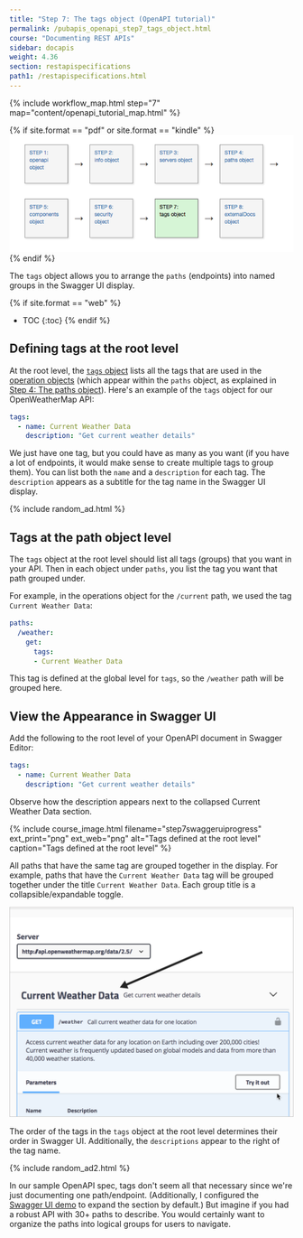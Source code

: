 ```yaml
---
title: "Step 7: The tags object (OpenAPI tutorial)"
permalink: /pubapis_openapi_step7_tags_object.html
course: "Documenting REST APIs"
sidebar: docapis
weight: 4.36
section: restapispecifications
path1: /restapispecifications.html
---
```


{% include workflow_map.html step="7" map="content/openapi_tutorial_map.html"  %}

{% if site.format == "pdf" or site.format == "kindle" %}
<img src="images/openapistep7.png"/>
{% endif %}

The `tags` object allows you to arrange the `paths` (endpoints) into named groups in the Swagger UI display.

{% if site.format == "web" %}
* TOC
{:toc}
{% endif %}

## Defining tags at the root level

At the root level, the [`tags` object](https://github.com/OAI/OpenAPI-Specification/blob/master/versions/3.0.2.md#tagObject) lists all the tags that are used in the [operation objects](https://github.com/OAI/OpenAPI-Specification/blob/master/versions/3.0.2.md#operationObject) (which appear within the `paths` object, as explained in [Step 4: The paths object](pubapis_openapi_step4_paths_object.html)). Here's an example of the `tags` object for our OpenWeatherMap API:

```yaml
tags:
  - name: Current Weather Data
    description: "Get current weather details"
```

We just have one tag, but you could have as many as you want (if you have a lot of endpoints, it would make sense to create multiple tags to group them). You can list both the `name` and a `description` for each tag. The `description` appears as a subtitle for the tag name in the Swagger UI display.

{% include random_ad.html %}

## Tags at the path object level

The `tags` object at the root level should list all tags (groups) that you want in your API. Then in each object under `paths`, you list the tag you want that path grouped under.

For example, in the operations object for the `/current` path, we used the tag `Current Weather Data`:

```yaml
paths:
  /weather:
    get:
      tags:
      - Current Weather Data
```

This tag is defined at the global level for `tags`, so the `/weather` path will be grouped here.

## <i class="fa fa-user-circle"></i> View the Appearance in Swagger UI

Add the following to the root level of your OpenAPI document in Swagger Editor:

```yaml
tags:
  - name: Current Weather Data
    description: "Get current weather details"
```

Observe how the description appears next to the collapsed Current Weather Data section.

{% include course_image.html filename="step7swaggeruiprogress" ext_print="png" ext_web="png" alt="Tags defined at the root level" caption="Tags defined at the root level" %}

All paths that have the same tag are grouped together in the display. For example, paths that have the `Current Weather Data` tag will be grouped together under the title `Current Weather Data`. Each group title is a collapsible/expandable toggle.

<a href="https://idratherbewriting.com/learnapidoc/assets/files/swagger/index.html" class="noExtIcon"><img src="images/openapitutorial_tags.png" class="medium" /></a>

The order of the tags in the `tags` object at the root level determines their order in Swagger UI. Additionally, the `descriptions` appear to the right of the tag name.

{% include random_ad2.html %}

In our sample OpenAPI spec, tags don't seem all that necessary since we're just documenting one path/endpoint. (Additionally, I configured the [Swagger UI demo](pubapis_swagger_demo.html) to expand the section by default.) But imagine if you had a robust API with 30+ paths to describe. You would certainly want to organize the paths into logical groups for users to navigate.
